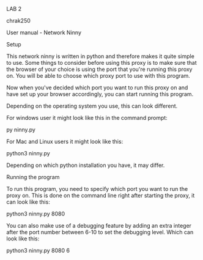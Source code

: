 LAB 2



chrak250 


User manual - Network Ninny



Setup


This network ninny is written in python and therefore makes it quite simple to use. Some things to consider before using this proxy is to make sure that the browser of your choice is using the port that you're running this proxy on. You will be able to choose which proxy port to use with this program.

Now when you've decided which port you want to run this proxy on and have set up your browser accordingly, you can start running this program.

Depending on the operating system you use, this can look different.

For windows user it might look like this in the command prompt:


py ninny.py


For Mac and Linux users it might look like this:


python3 ninny.py


Depending on which python installation you have, it may differ.


Running the program


To run this program, you need to specify which port you want to run the proxy on. This is done on the command line right after starting the proxy, it can look like this:


python3 ninny.py 8080


You can also make use of a debugging feature by adding an extra integer after the port number between 6-10 to set the debugging level. Which can look like this:


python3 ninny.py 8080 6